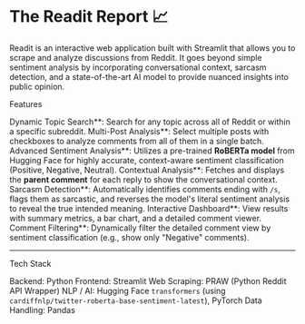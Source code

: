 # The Readit Report 📈

Readit is an interactive web application built with Streamlit that allows you to scrape and analyze discussions from Reddit. It goes beyond simple sentiment analysis by incorporating conversational context, sarcasm detection, and a state-of-the-art AI model to provide nuanced insights into public opinion.



Features

 Dynamic Topic Search**: Search for any topic across all of Reddit or within a specific subreddit.
 Multi-Post Analysis**: Select multiple posts with checkboxes to analyze comments from all of them in a single batch.
 Advanced Sentiment Analysis**: Utilizes a pre-trained **RoBERTa model** from Hugging Face for highly accurate, context-aware sentiment classification (Positive, Negative, Neutral).
 Contextual Analysis**: Fetches and displays the **parent comment** for each reply to show the conversational context.
 Sarcasm Detection**: Automatically identifies comments ending with `/s`, flags them as sarcastic, and reverses the model's literal sentiment analysis to reveal the true intended meaning.
 Interactive Dashboard**: View results with summary metrics, a bar chart, and a detailed comment viewer.
 Comment Filtering**: Dynamically filter the detailed comment view by sentiment classification (e.g., show only "Negative" comments).

-----

Tech Stack

 Backend: Python
 Frontend: Streamlit
 Web Scraping: PRAW (Python Reddit API Wrapper)
 NLP / AI: Hugging Face `transformers` (using `cardiffnlp/twitter-roberta-base-sentiment-latest`), PyTorch
 Data Handling: Pandas

